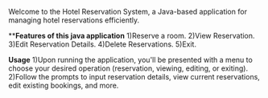 Welcome to the Hotel Reservation System, a Java-based application for managing hotel reservations efficiently.

************Features of this java application**********
1)Reserve a room.
2)View Reservation.
3)Edit Reservation Details.
4)Delete Reservations.
5)Exit.

**********Usage**********
1)Upon running the application, you'll be presented with a menu to choose your desired operation (reservation, viewing, editing, or exiting).
2)Follow the prompts to input reservation details, view current reservations, edit existing bookings, and more.
